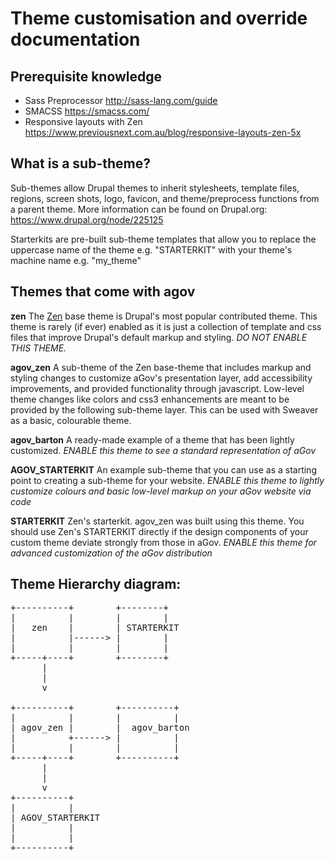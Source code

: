 # Theme customisation and override documentation

## Prerequisite knowledge

* Sass Preprocessor http://sass-lang.com/guide
* SMACSS https://smacss.com/
* Responsive layouts with Zen https://www.previousnext.com.au/blog/responsive-layouts-zen-5x

## What is a sub-theme?

Sub-themes allow Drupal themes to inherit stylesheets, template files, regions, screen shots, logo, favicon, and theme/preprocess functions from a parent theme. More information can be found on Drupal.org:
https://www.drupal.org/node/225125

Starterkits are pre-built sub-theme templates that allow you to replace the uppercase name of the theme e.g. "STARTERKIT" with your theme's machine name e.g. "my_theme"

## Themes that come with agov

**zen**
The [Zen](http://drupal.org/project/zen) base theme is Drupal's most popular contributed theme. This theme is rarely (if ever) enabled as it is just a collection of template and css files that improve Drupal's default markup and styling. *DO NOT ENABLE THIS THEME.*

**agov_zen**
A sub-theme of the Zen base-theme that includes markup and styling changes to customize aGov's presentation layer, add accessibility improvements, and provided functionality through javascript. Low-level theme changes like colors and css3 enhancements are meant to be provided by the following sub-theme layer. This can be used with Sweaver as a basic, colourable theme.

**agov_barton**
A ready-made example of a theme that has been lightly customized. *ENABLE this theme to see a standard representation of aGov*

**AGOV_STARTERKIT**
An example sub-theme that you can use as a starting point to creating a sub-theme for your website. *ENABLE this theme to lightly customize colours and basic low-level markup on your aGov website via code*

**STARTERKIT**
Zen's starterkit. agov_zen was built using this theme. You should use Zen's STARTERKIT directly if the design components of your custom theme deviate strongly from those in aGov. *ENABLE this theme for advanced customization of the aGov distribution*

## Theme Hierarchy diagram:

<pre>
+----------+        +--------+
|          |        |        |
|   zen    |        | STARTERKIT
|          |------> |        |
|          |        |        |
+-----+----+        +--------+
      |
      |
      v

+----------+        +----------+
|          |        |          |
| agov_zen |        |  agov_barton
|          +------> |          |
|          |        |          |
+-----+----+        +----------+
      |
      |
      v
+----------+
|          |
| AGOV_STARTERKIT
|          |
|          |
+----------+
</pre>



